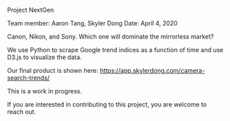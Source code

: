 Project NextGen

Team member: Aaron Tang, Skyler Dong
Date: April 4, 2020

Canon, Nikon, and Sony. Which one will dominate the mirrorless market?

We use Python to scrape Google trend indices as a function of time and
use D3.js to visualize the data. 

Our final product is shown here:
https://app.skylerdong.com/camera-search-trends/

This is a work in progress. 

If you are interested in contributing to this project, you are welcome
to reach out.
